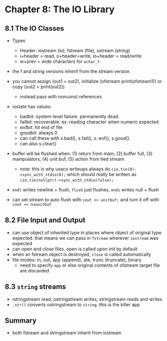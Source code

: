 # Chapter 8: The IO Library
## 8.1 The IO Classes
- Types
    - Header: iostream (io), fstream (file), sstream (string)
    - i+header = read, o+header=write, io+header = read/write
    - w+prev = wide characters for `wchar_t`
- the f and string versions inherit from the stream version
- you cannot assign (out1 = out2), initialize (ofstream print(ofstream1)) or copy (out2 = print(out2))
    - instead pass with nonconst references
- iostate has values:
    - badbit: system-level failure. permanently dead.
    - failbit: recoverable. ex: reading character when numeric expected
    - eofbit: hit end of file
    - goodbit: always 0
    - can call these with s.bad(), s.fail(), s. eof(), s.good().
    - can also s.clear()

- buffer will be flushed when: (1) return from main, (2) buffer full, (3) manipulators, (4) unit buf, (5) action from tied stream
    - note: this is why usaco writeups always do `cin.tie(0)->sync_with_stdio(0);` which should really be written as `cin.tie(nullptr)->sync_with_stdio(false);`
- `endl` writes newline + flush, `flush` just flushes, `ends` writes null + flush
- can set stream to auto flush with `cout << unitbuf;` and turn it off with `cout << nounitbuf`

## 8.2 File Input and Output
- can use object of inherited type in places where object of original type expected. that means we can pass in `fstream` wherever `iostream` was expected
- can open and close files. open is called upon init by default
- when an fstream object is destroyed, `close` is called automatically
- file modes: in, out, app (append), ate, trunc (truncate), binary
    - need to specify `app` or else original contents of ofstream target file are discarded

## 8.3 `string` streams
- istringstream read, ostringstream writes, stringstream reads and writes
- `.str()` converts ostringstream to `string`. this is the killer app

## Summary
- both fstream and stringstream inherit from iostream